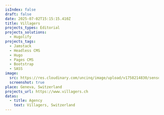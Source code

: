 ```yaml
---
isIndex: false
draft: false
date: 2025-07-02T15:15:15.410Z
title: Villagers
projects_types: Editorial
projects_solutions:
  - Hugolify
projects_tags:
  - Jamstack
  - Headless CMS
  - Hugo
  - Pages CMS
  - Bootstrap
  - SASS
image:
  src: https://res.cloudinary.com/uncinq/image/upload/v1758214830/sensoart_uum0go.png
  screenshot: true
place: Geneva, Switzerland
projects_url: https://www.villagers.ch
datas:
  - title: Agency
    text: Villagers, Switzerland
---
```

